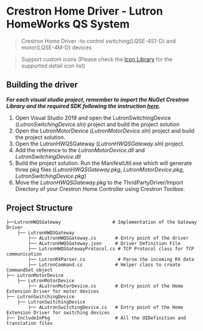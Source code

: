 # Crestron Home Driver - Lutron HomeWorks QS System

> Crestron Home Driver -to control switching(LQSE-4S1-D) and motor(LQSE-4M-D) devices

> Support custom icons (Please check the [Icon Library](https://sdkcon78221.crestron.com/sdk/Crestron_Certified_Drivers_SDK/Content/Extension-Device-Icons.pdf) for the supported detail icon list)

## Building the driver

***For each visual studio project, remember to import the NuGet Crestron Library and the required SDK following the instruction [here](<https://sdkcon78221.crestron.com/sdk/Crestron_Certified_Drivers_SDK/Content/Topics/Create-a-Project.htm>).***

1. Open Visual Studio 2019 and open the LutronSwitchingDevice (*LutronSwitchingDevice.sln*) project and build the project solution
2. Open the LutronMotorDevice (*LutronMotorDevice.sln*) project and build the project solution.
3. Open the LutronHWQSGateway (*LutronHWQSGateway.sln*) project.
4. Add the reference to the *LutronMotorDevice.dll* and *LutronSwitchingDevice.dll*
5. Build the project solution. Run the ManifestUtil.exe which will generate three pkg files (*LutronHWQSGateway.pkg*, *LutronMotorDevice.pkg*, *LutronSwitchingDevice.pkg*)
6. Move the *LutronHWQSGateway.pkg* to the ThridPartyDriver/Import Directory of your Crestron Home Controller using Crestron Toolbox.

## Project Structure

    ├──LutronHWQSGateway                   # Implementation of the Gateway Driver
        ├── LutronHWQSGateway
            ├── ALutronHWQSGateway.cs       # Entry point of the driver
            ├── ALutronHWQSGateway.json     # Driver Definition File
            ├── LutronHWQSGatewayProtocol.cs # TCP Protocol class for TCP communication
            ├── LutronRXParser.cs            # Parse the incoming RX data
            ├── LutronCommand.cs            # Helper class to create CommandSet object
    ├── LutronMotorDevice
        ├── LutronMotorDevice
            ├── ALutronMotorDevice.cs       # Entry point of the Home Extension Driver for motor devices
    ├── LutronSwitchingDevice
        ├── LutronSwitchingDevice
            ├── ALutronSwitchingDevice.cs   # Entry point of the Home Extension Driver for switching devices
    ├── IncludeInPkg                        # All the UIDefinition and translation files
